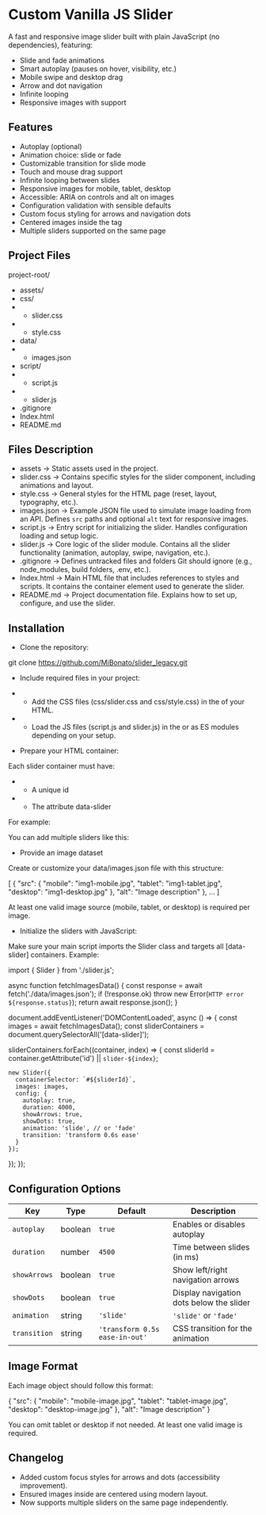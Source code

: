 # Custom Vanilla JS Slider

A fast and responsive image slider built with plain JavaScript (no dependencies), featuring:
- Slide and fade animations
- Smart autoplay (pauses on hover, visibility, etc.)
- Mobile swipe and desktop drag
- Arrow and dot navigation
- Infinite looping
- Responsive images with <picture> support

## Features

- Autoplay (optional)
- Animation choice: slide or fade
- Customizable transition for slide mode
- Touch and mouse drag support
- Infinite looping between slides
- Responsive images for mobile, tablet, desktop
- Accessible: ARIA on controls and alt on images
- Configuration validation with sensible defaults
- Custom focus styling for arrows and navigation dots
- Centered images inside the <picture> tag
- Multiple sliders supported on the same page

## Project Files 

project-root/
- assets/
- css/
- - slider.css
- - style.css
- data/
- - images.json
- script/
- - script.js
- - slider.js
-  .gitignore
- Index.html
- README.md

## Files Description

- assets          → Static assets used in the project.
- slider.css      → Contains specific styles for the slider component, including animations and layout.
- style.css       → General styles for the HTML page (reset, layout, typography, etc.).
- images.json     → Example JSON file used to simulate image loading from an API. Defines `src` paths and optional `alt` text for responsive images.
- script.js       → Entry script for initializing the slider. Handles configuration loading and setup logic.
- slider.js       → Core logic of the slider module. Contains all the slider functionality (animation, autoplay, swipe, navigation, etc.).
- .gitignore      → Defines untracked files and folders Git should ignore (e.g., node_modules, build folders, .env, etc.).
- Index.html      → Main HTML file that includes references to styles and scripts. It contains the container element used to generate the slider.
- README.md       → Project documentation file. Explains how to set up, configure, and use the slider.


## Installation

- Clone the repository:

git clone https://github.com/MiBonato/slider_legacy.git

- Include required files in your project:
- - Add the CSS files (css/slider.css and css/style.css) in the <head> of your HTML.
- - Load the JS files (script.js and slider.js) in the <body> or as ES modules depending on your setup.

- Prepare your HTML container:

Each slider container must have:

- - A unique id
- - The attribute data-slider

For example:
<div id="my-slider" data-slider></div>

You can add multiple sliders like this:
<div id="slider-one" data-slider></div>
<div id="slider-two" data-slider></div>

- Provide an image dataset

Create or customize your data/images.json file with this structure:

[
  {
    "src": {
      "mobile": "img1-mobile.jpg",
      "tablet": "img1-tablet.jpg",
      "desktop": "img1-desktop.jpg"
    },
    "alt": "Image description"
  },
  ...
]

At least one valid image source (mobile, tablet, or desktop) is required per image.

- Initialize the sliders with JavaScript:

Make sure your main script imports the Slider class and targets all [data-slider] containers. Example:

import { Slider } from './slider.js';

async function fetchImagesData() {
  const response = await fetch('./data/images.json');
  if (!response.ok) throw new Error(`HTTP error ${response.status}`);
  return await response.json();
}

document.addEventListener('DOMContentLoaded', async () => {
  const images = await fetchImagesData();
  const sliderContainers = document.querySelectorAll('[data-slider]');

  sliderContainers.forEach((container, index) => {
    const sliderId = container.getAttribute('id') || `slider-${index}`;
    
    new Slider({
      containerSelector: `#${sliderId}`,
      images: images,
      config: {
        autoplay: true,
        duration: 4000,
        showArrows: true,
        showDots: true,
        animation: 'slide', // or 'fade'
        transition: 'transform 0.6s ease'
      }
    });
  });
});


## Configuration Options

| Key          | Type    | Default                        | Description                              |
| ------------ | ------- | ------------------------------ | ---------------------------------------- |
| `autoplay`   | boolean | `true`                         | Enables or disables autoplay             |
| `duration`   | number  | `4500`                         | Time between slides (in ms)              |
| `showArrows` | boolean | `true`                         | Show left/right navigation arrows        |
| `showDots`   | boolean | `true`                         | Display navigation dots below the slider |
| `animation`  | string  | `'slide'`                      | `'slide'` or `'fade'`                    |
| `transition` | string  | `'transform 0.5s ease-in-out'` | CSS transition for the animation         |

## Image Format
Each image object should follow this format:

{
  "src": {
    "mobile": "mobile-image.jpg",
    "tablet": "tablet-image.jpg",
    "desktop": "desktop-image.jpg"
  },
  "alt": "Image description"
}

You can omit tablet or desktop if not needed. At least one valid image is required.


## Changelog

- Added custom focus styles for arrows and dots (accessibility improvement).
- Ensured images inside <picture> are centered using modern layout.
- Now supports multiple sliders on the same page independently.